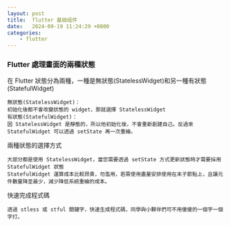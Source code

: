 ```yaml
---
layout: post
title:  flutter 基础组件
date:   2024-09-19 11:24:29 +0800
categories: 
    - flutter
---
```


### Flutter 處理畫面的兩種狀態

在 Flutter 狀態分為兩種，一種是無狀態(StatelessWidget)和另一種有狀態(StatefulWidget)

    無狀態(StatelessWidget)：
    初始化後都不會改變狀態的 widget，那就選擇 StatelessWidget
    有狀態(StatefulWidget)：
    因 StatelessWidget 是靜態的，所以他初始化後，不會重新創建自己。反過來StatefulWidget 可以透過 setState 再一次重繪。

兩種狀態的選擇方式

    大部分都是使用 StatelessWidget，當您需要透過 setState 方式更新狀態時才需要採用 StatefulWidget 狀態
    StatefulWidget 運算成本比較昂貴，勿濫用，若需使用盡量安排使用在末子節點上，且讓元件數量降至最少，減少降低系統重繪的成本。

快速完成程式碼

    透過 stless 或 stful 關鍵字，快速生成程式碼，同學與小夥伴們可不用傻傻的一個字一個字打。
